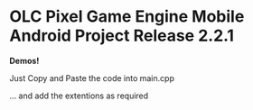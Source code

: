 # OLC Pixel Game Engine Mobile Android Project Release 2.2.1
<p><b>Demos!</b></p>
<p>Just Copy and Paste the code into main.cpp</p>
<p>... and add the extentions as required</p>
